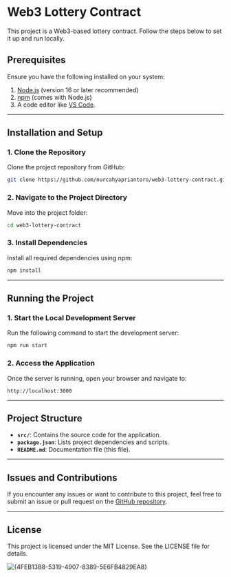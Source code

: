 # Web3 Lottery Contract

This project is a Web3-based lottery contract. Follow the steps below to set it up and run locally.

## Prerequisites

Ensure you have the following installed on your system:

1. [Node.js](https://nodejs.org/) (version 16 or later recommended)
2. [npm](https://www.npmjs.com/) (comes with Node.js)
3. A code editor like [VS Code](https://code.visualstudio.com/).

---

## Installation and Setup

### 1. Clone the Repository

Clone the project repository from GitHub:
```bash
git clone https://github.com/nurcahyapriantoro/web3-lottery-contract.git
```

### 2. Navigate to the Project Directory

Move into the project folder:
```bash
cd web3-lottery-contract
```

### 3. Install Dependencies

Install all required dependencies using npm:
```bash
npm install
```

---

## Running the Project

### 1. Start the Local Development Server

Run the following command to start the development server:
```bash
npm run start
```

### 2. Access the Application

Once the server is running, open your browser and navigate to:
```
http://localhost:3000
```

---

## Project Structure

- **`src/`**: Contains the source code for the application.
- **`package.json`**: Lists project dependencies and scripts.
- **`README.md`**: Documentation file (this file).

---

## Issues and Contributions

If you encounter any issues or want to contribute to this project, feel free to submit an issue or pull request on the [GitHub repository](https://github.com/nurcahyapriantoro/web3-lottery-contract).

---

## License

This project is licensed under the MIT License. See the LICENSE file for details.


![{4FEB13B8-5319-4907-8389-5E6FB4829EA8}](https://github.com/user-attachments/assets/01b8f696-e9be-47ef-a604-fde6b758881c)
